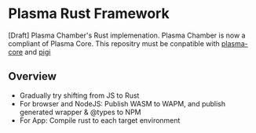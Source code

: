 # Plasma Rust Framework
[Draft] Plasma Chamber's Rust implemenation.
Plasma Chamber is now a compliant of Plasma Core.
This repositry must be conpatible with [plasma-core](https://github.com/plasma-group/plasma-core) and [pigi](https://github.com/plasma-group/pigi)

## Overview
- Gradually try shifting from JS to Rust
- For browser and NodeJS: Publish WASM to WAPM, and publish generated wrapper & @types to NPM
- For App: Compile rust to each target environment
